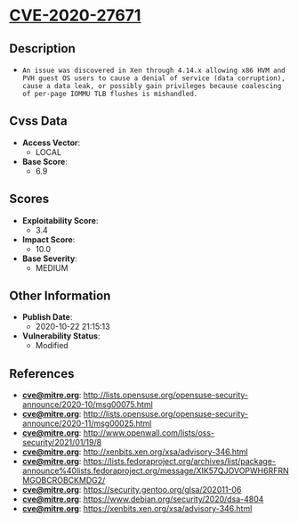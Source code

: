 
# [CVE-2020-27671](https://cve.mitre.org/cgi-bin/cvename.cgi?name=CVE-2020-27671)

## Description

- `An issue was discovered in Xen through 4.14.x allowing x86 HVM and PVH guest OS users to cause a denial of service (data corruption), cause a data leak, or possibly gain privileges because coalescing of per-page IOMMU TLB flushes is mishandled.`

## Cvss Data

- **Access Vector**:
  - LOCAL
- **Base Score**:
  - 6.9

## Scores

- **Exploitability Score**:
  - 3.4
- **Impact Score**:
  - 10.0
- **Base Severity**:
  - MEDIUM

## Other Information

- **Publish Date**:
  - 2020-10-22 21:15:13
- **Vulnerability Status**:
  - Modified

## References

- **cve@mitre.org**: http://lists.opensuse.org/opensuse-security-announce/2020-10/msg00075.html
- **cve@mitre.org**: http://lists.opensuse.org/opensuse-security-announce/2020-11/msg00025.html
- **cve@mitre.org**: http://www.openwall.com/lists/oss-security/2021/01/19/8
- **cve@mitre.org**: http://xenbits.xen.org/xsa/advisory-346.html
- **cve@mitre.org**: https://lists.fedoraproject.org/archives/list/package-announce%40lists.fedoraproject.org/message/XIK57QJOVOPWH6RFRNMGOBCROBCKMDG2/
- **cve@mitre.org**: https://security.gentoo.org/glsa/202011-06
- **cve@mitre.org**: https://www.debian.org/security/2020/dsa-4804
- **cve@mitre.org**: https://xenbits.xen.org/xsa/advisory-346.html
